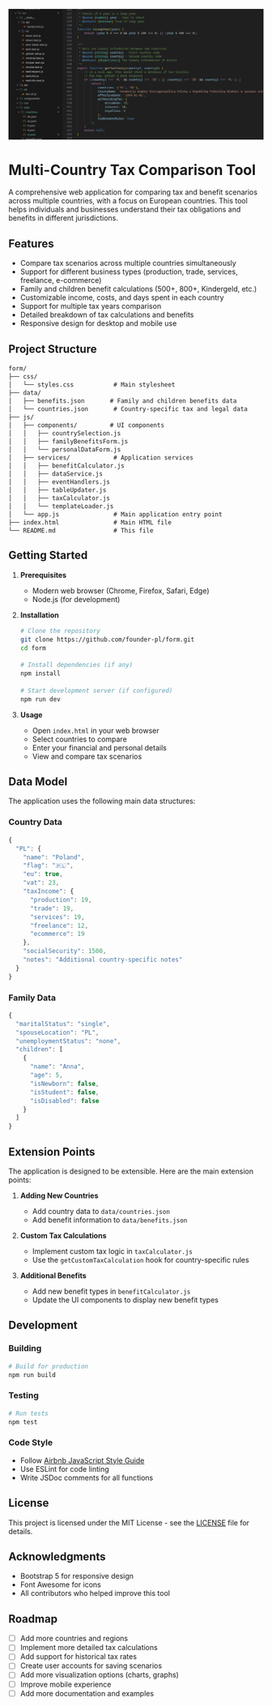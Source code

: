 ![img.png](img.png)

# Multi-Country Tax Comparison Tool

A comprehensive web application for comparing tax and benefit scenarios across multiple countries, with a focus on European countries. This tool helps individuals and businesses understand their tax obligations and benefits in different jurisdictions.

## Features

- Compare tax scenarios across multiple countries simultaneously
- Support for different business types (production, trade, services, freelance, e-commerce)
- Family and children benefit calculations (500+, 800+, Kindergeld, etc.)
- Customizable income, costs, and days spent in each country
- Support for multiple tax years comparison
- Detailed breakdown of tax calculations and benefits
- Responsive design for desktop and mobile use

## Project Structure

```
form/
├── css/
│   └── styles.css           # Main stylesheet
├── data/
│   ├── benefits.json       # Family and children benefits data
│   └── countries.json       # Country-specific tax and legal data
├── js/
│   ├── components/         # UI components
│   │   ├── countrySelection.js
│   │   ├── familyBenefitsForm.js
│   │   └── personalDataForm.js
│   ├── services/            # Application services
│   │   ├── benefitCalculator.js
│   │   ├── dataService.js
│   │   ├── eventHandlers.js
│   │   ├── tableUpdater.js
│   │   ├── taxCalculator.js
│   │   └── templateLoader.js
│   └── app.js               # Main application entry point
├── index.html               # Main HTML file
└── README.md                # This file
```

## Getting Started

1. **Prerequisites**
   - Modern web browser (Chrome, Firefox, Safari, Edge)
   - Node.js (for development)

2. **Installation**
   ```bash
   # Clone the repository
   git clone https://github.com/founder-pl/form.git
   cd form
   
   # Install dependencies (if any)
   npm install
   
   # Start development server (if configured)
   npm run dev
   ```

3. **Usage**
   - Open `index.html` in your web browser
   - Select countries to compare
   - Enter your financial and personal details
   - View and compare tax scenarios

## Data Model

The application uses the following main data structures:

### Country Data
```javascript
{
  "PL": {
    "name": "Poland",
    "flag": "🇵🇱",
    "eu": true,
    "vat": 23,
    "taxIncome": {
      "production": 19,
      "trade": 19,
      "services": 19,
      "freelance": 12,
      "ecommerce": 19
    },
    "socialSecurity": 1500,
    "notes": "Additional country-specific notes"
  }
}
```

### Family Data
```javascript
{
  "maritalStatus": "single",
  "spouseLocation": "PL",
  "unemploymentStatus": "none",
  "children": [
    {
      "name": "Anna",
      "age": 5,
      "isNewborn": false,
      "isStudent": false,
      "isDisabled": false
    }
  ]
}
```

## Extension Points

The application is designed to be extensible. Here are the main extension points:

1. **Adding New Countries**
   - Add country data to `data/countries.json`
   - Add benefit information to `data/benefits.json`

2. **Custom Tax Calculations**
   - Implement custom tax logic in `taxCalculator.js`
   - Use the `getCustomTaxCalculation` hook for country-specific rules

3. **Additional Benefits**
   - Add new benefit types in `benefitCalculator.js`
   - Update the UI components to display new benefit types

## Development

### Building
```bash
# Build for production
npm run build
```

### Testing
```bash
# Run tests
npm test
```

### Code Style
- Follow [Airbnb JavaScript Style Guide](https://github.com/airbnb/javascript)
- Use ESLint for code linting
- Write JSDoc comments for all functions

## License

This project is licensed under the MIT License - see the [LICENSE](LICENSE) file for details.

## Acknowledgments

- Bootstrap 5 for responsive design
- Font Awesome for icons
- All contributors who helped improve this tool

## Roadmap

- [ ] Add more countries and regions
- [ ] Implement more detailed tax calculations
- [ ] Add support for historical tax rates
- [ ] Create user accounts for saving scenarios
- [ ] Add more visualization options (charts, graphs)
- [ ] Improve mobile experience
- [ ] Add more documentation and examples